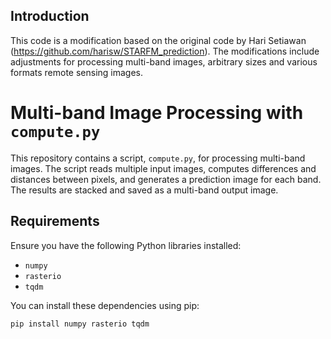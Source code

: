 ## Introduction

This code is a modification based on the original code by Hari Setiawan (https://github.com/harisw/STARFM_prediction). The modifications include adjustments for processing multi-band images, arbitrary sizes and various formats remote sensing images.

# Multi-band Image Processing with `compute.py`

This repository contains a script, `compute.py`, for processing multi-band images. The script reads multiple input images, computes differences and distances between pixels, and generates a prediction image for each band. The results are stacked and saved as a multi-band output image.

## Requirements

Ensure you have the following Python libraries installed:

- `numpy`
- `rasterio`
- `tqdm`

You can install these dependencies using pip:

```bash
pip install numpy rasterio tqdm
